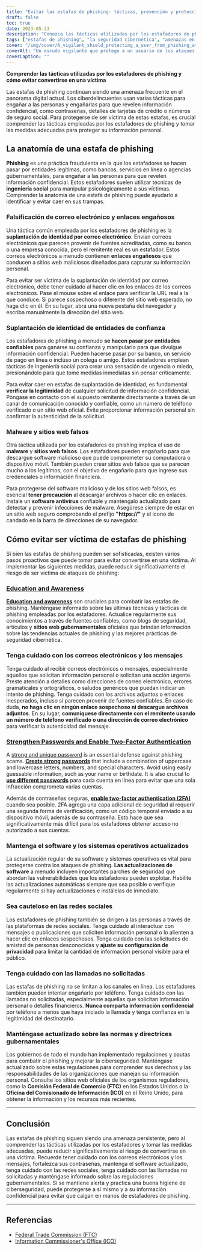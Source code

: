 ```yaml
---
title: "Evitar las estafas de phishing: tácticas, prevención y protección"
draft: false
toc: true
date: 2023-05-23
description: "Conozca las tácticas utilizadas por los estafadores de phishing y descubra estrategias efectivas para protegerse de convertirse en una víctima."
tags: ["estafas de phishing", "la seguridad cibernética", "amenazas en línea", "falsificación de correo electrónico", "Ingeniería social", "Protección de malware", "Seguridad en linea", "seguridad de datos", "el robo de identidad", "seguridad de contraseña", "Autenticación de dos factores", "actualizaciones de software", "regulaciones gubernamentales", "privacidad en línea", "conciencia cibernética", "fraude digital", "conciencia de phishing", "seguridad en las redes sociales", "estafas en línea", "prevención del cibercrimen"]
cover: "/img/cover/A_vigilant_shield_protecting_a_user_from_phishing_attacks.png"
coverAlt: "Un escudo vigilante que protege a un usuario de los ataques de phishing"
coverCaption: ""
---
```


**Comprender las tácticas utilizadas por los estafadores de phishing y cómo evitar convertirse en una víctima**

Las estafas de phishing continúan siendo una amenaza frecuente en el panorama digital actual. Los ciberdelincuentes usan varias tácticas para engañar a las personas y engañarlas para que revelen información confidencial, como contraseñas, detalles de tarjetas de crédito o números de seguro social. Para protegerse de ser víctima de estas estafas, es crucial comprender las tácticas empleadas por los estafadores de phishing y tomar las medidas adecuadas para proteger su información personal.

## La anatomía de una estafa de phishing

**Phishing** es una práctica fraudulenta en la que los estafadores se hacen pasar por entidades legítimas, como bancos, servicios en línea o agencias gubernamentales, para engañar a las personas para que revelen información confidencial. Estos estafadores suelen utilizar técnicas de **ingeniería social** para manipular psicológicamente a sus víctimas. Comprender la anatomía de una estafa de phishing puede ayudarlo a identificar y evitar caer en sus trampas.

### Falsificación de correo electrónico y enlaces engañosos

Una táctica común empleada por los estafadores de phishing es la **suplantación de identidad por correo electrónico**. Envían correos electrónicos que parecen provenir de fuentes acreditadas, como su banco o una empresa conocida, pero el remitente real es un estafador. Estos correos electrónicos a menudo contienen **enlaces engañosos** que conducen a sitios web maliciosos diseñados para capturar su información personal.

Para evitar ser víctima de la suplantación de identidad por correo electrónico, debe tener cuidado al hacer clic en los enlaces de los correos electrónicos. Pase el mouse sobre el enlace para verificar la URL real a la que conduce. Si parece sospechoso o diferente del sitio web esperado, no haga clic en él. En su lugar, abra una nueva pestaña del navegador y escriba manualmente la dirección del sitio web.

### Suplantación de identidad de entidades de confianza

Los estafadores de phishing a menudo **se hacen pasar por entidades confiables** para ganarse su confianza y manipularlo para que divulgue información confidencial. Pueden hacerse pasar por su banco, un servicio de pago en línea o incluso un colega o amigo. Estos estafadores emplean tácticas de ingeniería social para crear una sensación de urgencia o miedo, presionándolo para que tome medidas inmediatas sin pensar críticamente.

Para evitar caer en estafas de suplantación de identidad, es fundamental **verificar la legitimidad** de cualquier solicitud de información confidencial. Póngase en contacto con el supuesto remitente directamente a través de un canal de comunicación conocido y confiable, como un número de teléfono verificado o un sitio web oficial. Evite proporcionar información personal sin confirmar la autenticidad de la solicitud.

### Malware y sitios web falsos

Otra táctica utilizada por los estafadores de phishing implica el uso de **malware** y **sitios web falsos**. Los estafadores pueden engañarlo para que descargue software malicioso que puede comprometer su computadora o dispositivo móvil. También pueden crear sitios web falsos que se parecen mucho a los legítimos, con el objetivo de engañarlo para que ingrese sus credenciales o información financiera.

Para protegerse del software malicioso y de los sitios web falsos, es esencial **tener precaución** al descargar archivos o hacer clic en enlaces. Instale un **software antivirus** confiable y manténgalo actualizado para detectar y prevenir infecciones de malware. Asegúrese siempre de estar en un sitio web seguro comprobando el prefijo **"https://"** y el icono de candado en la barra de direcciones de su navegador.

## Cómo evitar ser víctima de estafas de phishing

Si bien las estafas de phishing pueden ser sofisticadas, existen varios pasos proactivos que puede tomar para evitar convertirse en una víctima. Al implementar las siguientes medidas, puede reducir significativamente el riesgo de ser víctima de ataques de phishing:

### [Education and Awareness](https://simeononsecurity.ch/articles/how-to-build-and-manage-an-effective-cybersecurity-awareness-training-program/)

[**Education and awareness**](https://simeononsecurity.ch/articles/how-to-build-and-manage-an-effective-cybersecurity-awareness-training-program/) son cruciales para combatir las estafas de phishing. Manténgase informado sobre las últimas técnicas y tácticas de phishing empleadas por los estafadores. Actualice regularmente sus conocimientos a través de fuentes confiables, como blogs de seguridad, artículos y **sitios web gubernamentales** oficiales que brindan información sobre las tendencias actuales de phishing y las mejores prácticas de seguridad cibernética.

### Tenga cuidado con los correos electrónicos y los mensajes

Tenga cuidado al recibir correos electrónicos o mensajes, especialmente aquellos que solicitan información personal o solicitan una acción urgente. Preste atención a detalles como direcciones de correo electrónico, errores gramaticales y ortográficos, o saludos genéricos que puedan indicar un intento de phishing. Tenga cuidado con los archivos adjuntos o enlaces inesperados, incluso si parecen provenir de fuentes confiables. En caso de duda, **no haga clic en ningún enlace sospechoso ni descargue archivos adjuntos**. En su lugar, **comuníquese directamente con el remitente usando un número de teléfono verificado o una dirección de correo electrónico** para verificar la autenticidad del mensaje.

### [Strengthen Passwords and Enable Two-Factor Authentication](https://simeononsecurity.ch/articles/what-are-the-diferent-kinds-of-factors-in-mfa/)

A [strong and unique password](https://simeononsecurity.ch/articles/the-importance-of-password-security-and-best-practices/) is an essential defense against phishing scams. [**Create strong passwords**](https://simeononsecurity.ch/articles/the-importance-of-password-security-and-best-practices/) that include a combination of uppercase and lowercase letters, numbers, and special characters. Avoid using easily guessable information, such as your name or birthdate. It is also crucial to [**use different passwords**](https://simeononsecurity.ch/articles/bitwarden-and-keepassxc-vs-the-rest/) para cada cuenta en línea para evitar que una sola infracción comprometa varias cuentas.

Además de contraseñas seguras, [**enable two-factor authentication (2FA)**](https://simeononsecurity.ch/articles/what-are-the-diferent-kinds-of-factors-in-mfa/) cuando sea posible. 2FA agrega una capa adicional de seguridad al requerir una segunda forma de verificación, como un código temporal enviado a su dispositivo móvil, además de su contraseña. Esto hace que sea significativamente más difícil para los estafadores obtener acceso no autorizado a sus cuentas.

### Mantenga el software y los sistemas operativos actualizados

La actualización regular de su software y sistemas operativos es vital para protegerse contra los ataques de phishing. **Las actualizaciones de software** a menudo incluyen importantes parches de seguridad que abordan las vulnerabilidades que los estafadores pueden explotar. Habilite las actualizaciones automáticas siempre que sea posible o verifique regularmente si hay actualizaciones e instálelas de inmediato.

### Sea cauteloso en las redes sociales

Los estafadores de phishing también se dirigen a las personas a través de las plataformas de redes sociales. Tenga cuidado al interactuar con mensajes o publicaciones que soliciten información personal o lo alienten a hacer clic en enlaces sospechosos. Tenga cuidado con las solicitudes de amistad de personas desconocidas y **ajuste su configuración de privacidad** para limitar la cantidad de información personal visible para el público.

### Tenga cuidado con las llamadas no solicitadas

Las estafas de phishing no se limitan a los canales en línea. Los estafadores también pueden intentar engañarlo por teléfono. Tenga cuidado con las llamadas no solicitadas, especialmente aquellas que solicitan información personal o detalles financieros. **Nunca comparta información confidencial** por teléfono a menos que haya iniciado la llamada y tenga confianza en la legitimidad del destinatario.

### Manténgase actualizado sobre las normas y directrices gubernamentales

Los gobiernos de todo el mundo han implementado regulaciones y pautas para combatir el phishing y mejorar la ciberseguridad. Manténgase actualizado sobre estas regulaciones para comprender sus derechos y las responsabilidades de las organizaciones que manejan su información personal. Consulte los sitios web oficiales de los organismos reguladores, como la **Comisión Federal de Comercio (FTC)** en los Estados Unidos o la **Oficina del Comisionado de Información (ICO)** en el Reino Unido, para obtener la información y los recursos más recientes.

______

## Conclusión

Las estafas de phishing siguen siendo una amenaza persistente, pero al comprender las tácticas utilizadas por los estafadores y tomar las medidas adecuadas, puede reducir significativamente el riesgo de convertirse en una víctima. Recuerde tener cuidado con los correos electrónicos y los mensajes, fortalezca sus contraseñas, mantenga el software actualizado, tenga cuidado con las redes sociales, tenga cuidado con las llamadas no solicitadas y manténgase informado sobre las regulaciones gubernamentales. Si se mantiene alerta y practica una buena higiene de ciberseguridad, puede protegerse a sí mismo y a su información confidencial para evitar que caigan en manos de estafadores de phishing.

______

## Referencias

- [Federal Trade Commission (FTC)](https://www.ftc.gov/)
- [Information Commissioner's Office (ICO)](https://ico.org.uk/)
